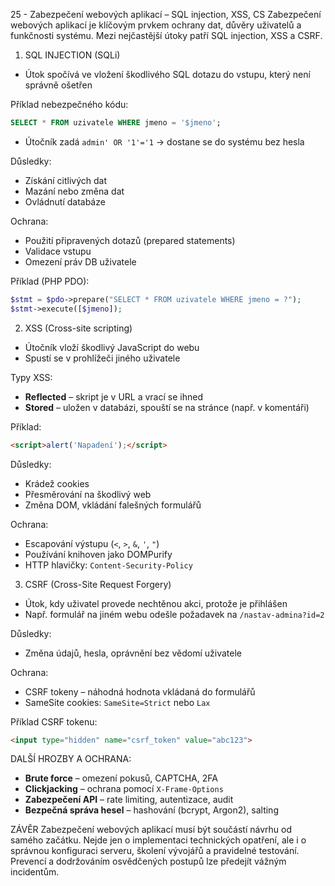 25 - Zabezpečení webových aplikací – SQL injection, XSS, CS
Zabezpečení webových aplikací je klíčovým prvkem ochrany dat, důvěry uživatelů a funkčnosti systému. Mezi nejčastější útoky patří SQL injection, XSS a CSRF.

1. SQL INJECTION (SQLi)

* Útok spočívá ve vložení škodlivého SQL dotazu do vstupu, který není správně ošetřen

Příklad nebezpečného kódu:

```sql
SELECT * FROM uzivatele WHERE jmeno = '$jmeno';
```

* Útočník zadá `admin' OR '1'='1` → dostane se do systému bez hesla

Důsledky:

* Získání citlivých dat
* Mazání nebo změna dat
* Ovládnutí databáze

Ochrana:

* Použití připravených dotazů (prepared statements)
* Validace vstupu
* Omezení práv DB uživatele

Příklad (PHP PDO):

```php
$stmt = $pdo->prepare("SELECT * FROM uzivatele WHERE jmeno = ?");
$stmt->execute([$jmeno]);
```

2. XSS (Cross-site scripting)

* Útočník vloží škodlivý JavaScript do webu
* Spustí se v prohlížeči jiného uživatele

Typy XSS:

* **Reflected** – skript je v URL a vrací se ihned
* **Stored** – uložen v databázi, spouští se na stránce (např. v komentáři)

Příklad:

```html
<script>alert('Napadení');</script>
```

Důsledky:

* Krádež cookies
* Přesměrování na škodlivý web
* Změna DOM, vkládání falešných formulářů

Ochrana:

* Escapování výstupu (`<`, `>`, `&`, `'`, `"`)
* Používání knihoven jako DOMPurify
* HTTP hlavičky: `Content-Security-Policy`

3. CSRF (Cross-Site Request Forgery)

* Útok, kdy uživatel provede nechtěnou akci, protože je přihlášen
* Např. formulář na jiném webu odešle požadavek na `/nastav-admina?id=2`

Důsledky:

* Změna údajů, hesla, oprávnění bez vědomí uživatele

Ochrana:

* CSRF tokeny – náhodná hodnota vkládaná do formulářů
* SameSite cookies: `SameSite=Strict` nebo `Lax`

Příklad CSRF tokenu:

```html
<input type="hidden" name="csrf_token" value="abc123">
```

DALŠÍ HROZBY A OCHRANA:

* **Brute force** – omezení pokusů, CAPTCHA, 2FA
* **Clickjacking** – ochrana pomocí `X-Frame-Options`
* **Zabezpečení API** – rate limiting, autentizace, audit
* **Bezpečná správa hesel** – hashování (bcrypt, Argon2), salting

ZÁVĚR
Zabezpečení webových aplikací musí být součástí návrhu od samého začátku. Nejde jen o implementaci technických opatření, ale i o správnou konfiguraci serveru, školení vývojářů a pravidelné testování. Prevencí a dodržováním osvědčených postupů lze předejít vážným incidentům.
